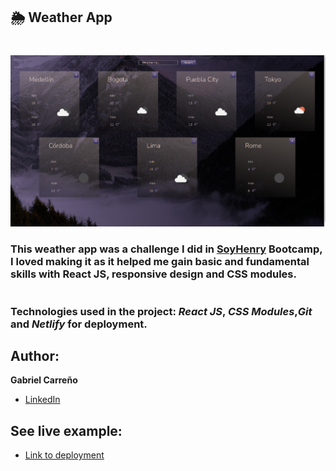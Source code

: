 ## 🌦️ Weather App

#

![Design preview](./src/assets/weather-app-screen.png)

### This weather app was a challenge I did in [SoyHenry](https://www.soyhenry.com/) Bootcamp, I loved making it as it helped me gain basic and fundamental skills with React JS, responsive design and CSS modules.

#

### Technologies used in the project: _React JS_, _CSS Modules_,_Git_ and _Netlify_ for deployment.

## Author:

**Gabriel Carreño**

- [LinkedIn](https://www.linkedin.com/in/gabrielcarrenio/)

## See live example:

- [Link to deployment](https://weather-app-with-cra-react-js.netlify.app/)
